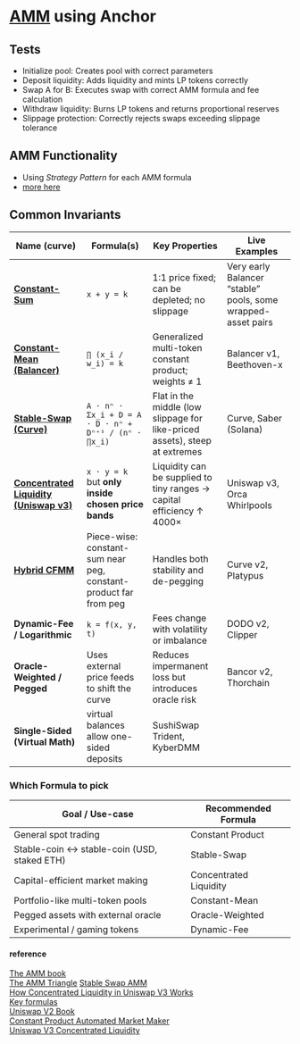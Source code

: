 # [AMM](./AMM.md) using Anchor

## Tests

- Initialize pool: Creates pool with correct parameters
- Deposit liquidity: Adds liquidity and mints LP tokens correctly
- Swap A for B: Executes swap with correct AMM formula and fee calculation
- Withdraw liquidity: Burns LP tokens and returns proportional reserves
- Slippage protection: Correctly rejects swaps exceeding slippage tolerance

## AMM Functionality

- Using _Strategy Pattern_ for each AMM formula
- [more here](./programs/anchor-amm/src/instructions/strategy/README.md)

## Common Invariants

| Name (curve)                                                                                                         | Formula(s)                                                       | Key Properties                                                              | Live Examples                                                |
| -------------------------------------------------------------------------------------------------------------------- | ---------------------------------------------------------------- | --------------------------------------------------------------------------- | ------------------------------------------------------------ |
| **[Constant-Sum](./programs/anchor-amm/src/instructions/strategy/constant_product.rs)**                              | `x + y = k`                                                      | 1:1 price fixed; can be depleted; no slippage                               | Very early Balancer “stable” pools, some wrapped-asset pairs |
| **[Constant-Mean (Balancer)](./programs/anchor-amm/src/instructions/strategy/constant_mean.rs)**                     | `∏ (x_i / w_i) = k`                                              | Generalized multi-token constant product; weights ≠ 1                       | Balancer v1, Beethoven-x                                     |
| **[Stable-Swap (Curve)](./programs/anchor-amm/src/instructions/strategy/stable_swap.rs)**                            | `A · nⁿ · Σx_i + D = A · D · nⁿ + Dⁿ⁺¹ / (nⁿ · ∏x_i)`            | Flat in the middle (low slippage for like-priced assets), steep at extremes | Curve, Saber (Solana)                                        |
| **[Concentrated Liquidity (Uniswap v3)](./programs/anchor-amm/src/instructions/strategy/concentrated_liquidity.rs)** | `x · y = k` but **only inside chosen price bands**               | Liquidity can be supplied to tiny ranges → capital efficiency ↑ 4000×       | Uniswap v3, Orca Whirlpools                                  |
| **[Hybrid CFMM](./programs/anchor-amm/src/instructions/strategy/hybrid_cfmm.rs)**                                    | Piece-wise: constant-sum near peg, constant-product far from peg | Handles both stability and de-pegging                                       | Curve v2, Platypus                                           |
| **Dynamic-Fee / Logarithmic**                                                                                        | `k = f(x, y, t)`                                                 | Fees change with volatility or imbalance                                    | DODO v2, Clipper                                             |
| **Oracle-Weighted / Pegged**                                                                                         | Uses external price feeds to shift the curve                     | Reduces impermanent loss but introduces oracle risk                         | Bancor v2, Thorchain                                         |
| **Single-Sided (Virtual Math)**                                                                                      | virtual balances allow one-sided deposits                        | SushiSwap Trident, KyberDMM                                                 |                                                              |

### Which Formula to pick

| Goal / Use-case                             | Recommended Formula    |
| ------------------------------------------- | ---------------------- |
| General spot trading                        | Constant Product       |
| Stable-coin ↔ stable-coin (USD, staked ETH) | Stable-Swap            |
| Capital-efficient market making             | Concentrated Liquidity |
| Portfolio-like multi-token pools            | Constant-Mean          |
| Pegged assets with external oracle          | Oracle-Weighted        |
| Experimental / gaming tokens                | Dynamic-Fee            |

#### reference

[The AMM book](https://theammbook.org/)  
[The AMM Triangle](https://medium.com/@odtorson/liquidity-providers-options-and-amms-c5e4ca50819e)
[Stable Swap AMM](https://www.cyfrin.io/glossary/stable-swap-amm-solidity-code-example)  
[How Concentrated Liquidity in Uniswap V3 Works](https://rareskills.io/post/uniswap-v3-concentrated-liquidity)  
[Key formulas](https://theammbook.org/formulas/stableswap/)  
[Uniswap V2 Book](https://rareskills.io/uniswap-v2-book)  
[Constant Product Automated Market Maker](https://medium.com/@tomarpari90/constant-product-automated-market-maker-everything-you-need-to-know-5bfeb0251ef2)  
[Uniswap V3 Concentrated Liquidity](https://medium.com/@chaisomsri96/defi-math-uniswap-v3-concentrated-liquidity-bd87686b3ecf)

